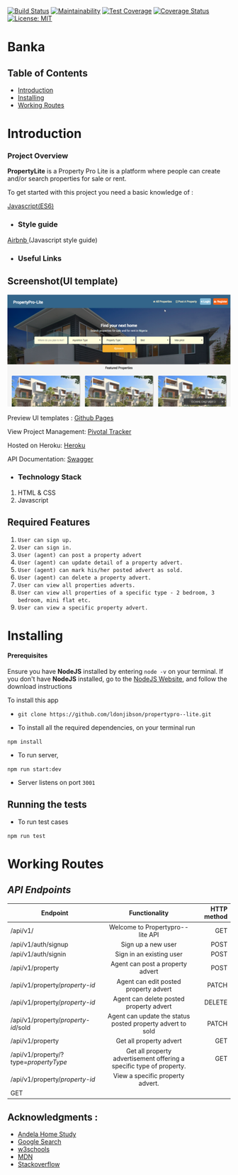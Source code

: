 [![Build Status](https://travis-ci.com/ldonjibson/propertypro--lite.svg?branch=develop)](https://travis-ci.com/ldonjibson/propertypro--lite) [![Maintainability](https://api.codeclimate.com/v1/badges/f355611c0abcaf01dab2/maintainability)](https://codeclimate.com/github/ldonjibson/propertypro--lite/maintainability) [![Test Coverage](https://api.codeclimate.com/v1/badges/f355611c0abcaf01dab2/test_coverage)](https://codeclimate.com/github/ldonjibson/propertypro--lite/test_coverage) [![Coverage Status](https://coveralls.io/repos/github/ldonjibson/propertypro--lite/badge.svg?branch=develop)](https://coveralls.io/github/ldonjibson/propertypro--lite?branch=develop) [![License: MIT](https://img.shields.io/badge/License-MIT-green.svg)](https://opensource.org/licenses/MIT)

# Banka

## Table of Contents

 - [Introduction](#introduction)
 - [Installing](#installing)
 - [Working Routes](#working-routes)

 # Introduction

### Project Overview

**PropertyLite** is a 
Property Pro Lite is a platform where people can create and/or search properties for sale or rent.

To get started with this project you need a basic knowledge of :


[Javascript(ES6)](https://es6.io/)

- ### __Style guide__

[Airbnb ](https://github.com/airbnb/javascript)(Javascript style guide)

- ### Useful Links
## Screenshot(UI template)
![alt](./homepage.png)

Preview UI templates : [Github Pages](https://ldonjibson.github.io/propertypro--lite/)

View Project Management: [Pivotal Tracker](https://www.pivotaltracker.com/n/projects/2355063)

Hosted on Heroku: [Heroku](https://bankaapp.herokuapp.com/api/v1)

API Documentation: [Swagger](https://bankaapp.herokuapp.com/swagger)

- ### Technology Stack
1. HTML & CSS
2. Javascript

## Required Features

1. `User can sign up.`
2. `User can sign in.`
3. `User (agent) can post a property advert`
4. `User (agent) can update detail of a property advert.`
5. `User (agent) can mark his/her posted advert as sold.`
6. `User (agent) can delete a property advert.`
7. `User can view all properties adverts.`
8. `User can view all properties of a specific type - 2 bedroom, 3 bedroom, mini flat etc.`
9. `User can view a specific property advert.`

# Installing

#### Prerequisites

Ensure you have **NodeJS** installed by entering `node -v` on your terminal.
If you don't have **NodeJS** installed, go to the [NodeJS Website](http://nodejs.org),  and follow the download instructions

To install this app

- `
git clone https://github.com/ldonjibson/propertypro--lite.git
`

- To  install all the required dependencies, on your terminal run

`npm install` 

- To run server,

`npm run start:dev`

- Server listens on port `3001`

## Running the tests

- To run test cases

`
npm run test
`
# Working Routes

 ## *API Endpoints*
|Endpoint                                           | Functionality                     |HTTP method 
|---------------------------------------------------|:-----------------------------------:|-------------:
|/api/v1/                                |Welcome to Propertypro--lite API        |GET
|/api/v1/auth/signup                               |Sign up a new user         |POST
|/api/v1/auth/signin                               |Sign in an existing user        |POST 
|/api/v1/property                               |Agent can post a property advert        |POST 
|/api/v1/property/*property-id*                    |Agent can edit posted property advert |PATCH
|/api/v1/property/*property-id*                    |Agent can delete posted property advert |DELETE
|/api/v1/property/*property-id*/sold                    |Agent can update the status posted property advert to sold |PATCH
|/api/v1/property                    |Get all  property advert |GET
|/api/v1/property/?type=*propertyType*                    |Get all property advertisement offering a specific type of property. |GET
|/api/v1/property/*property-id*                    |View a specific property advert.
 |GET

## Acknowledgments :

- [Andela Home Study](https://homestudy.andela.com/)
- [Google Search](https://google.com)
- [w3schools](https://www.w3schools.com/)
- [MDN](https://developer.mozilla.org/en-US/)
- [Stackoverflow](stackoverflow.com)
